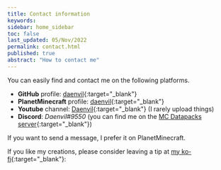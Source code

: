 ```yaml
---
title: Contact information
keywords: 
sidebar: home_sidebar
toc: false
last_updated: 05/Nov/2022
permalink: contact.html
published: true
abstract: "How to contact me"
---
```

You can easily find and contact me on the following platforms.

- **GitHub** profile: [daenvil](https://www.github.com/daenvil/){:target="_blank"}
- **PlanetMinecraft** profile: [daenvil](https://www.planetminecraft.com/member/daenvil/){:target="_blank"}
- **Youtube** channel: [Daenvil](https://www.youtube.com/@daenvil){:target="_blank"} (I rarely upload things)
- **Discord**: *Daenvil#9550* (you can find me on the [MC Datapacks server](https://discord.gg/SnJQcfq){:target="_blank"})

If you want to send a message, I prefer it on PlanetMinecraft.

If you like my creations, please consider leaving a tip at [my ko-fi](https://ko-fi.com/N4N0DSNQ5){:target="_blank"}:

<script type='text/javascript' src='https://storage.ko-fi.com/cdn/widget/Widget_2.js'></script><script type='text/javascript'>kofiwidget2.init('Support Me on Ko-fi', '#72ac4a', 'N4N0DSNQ5');kofiwidget2.draw();</script> 